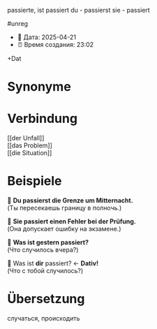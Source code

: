 passierte, ist passiert
du - passierst
sie - passiert

#unreg
- 📍 Дата: 2025-04-21
- ⏰ Время создания: 23:02

+Dat
# Synonyme

# Verbindung
[[der Unfall]]  
[[das Problem]]  
[[die Situation]]
# Beispiele
🔹 **Du passierst die Grenze um Mitternacht.**  
(Ты пересекаешь границу в полночь.)

🔹 **Sie passiert einen Fehler bei der Prüfung.**  
(Она допускает ошибку на экзамене.)

🔹 **Was ist gestern passiert?**  
(Что случилось вчера?)

🔹 Was ist **dir** passiert? ← **Dativ!**  
(Что с тобой случилось?)
# Übersetzung
случаться, происходить